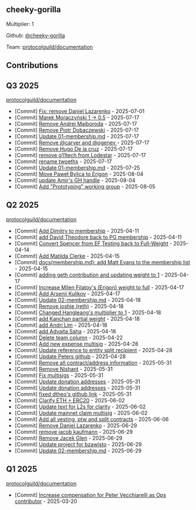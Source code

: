 
## cheeky-gorilla
Multiplier: 1

Github: [@cheeky-gorilla](https://github.com/cheeky-gorilla)

Team: [protocolguild/documentation](https://github.com/protocolguild/documentation)

## Contributions

## Q3 2025


[protocolguild/documentation](https://github.com/protocolguild/documentation)
* [Commit] [Fix: remove Daniel Lazarenko](https://github.com/protocolguild/documentation/commit/cecb7450a3e297e07c49215915036368881e9b0c) - 2025-07-01
* [Commit] [Marek Moraczyński 1 -> 0.5](https://github.com/protocolguild/documentation/commit/604f7bb5b5748e2b9189aa7a919493ff2aa92236) - 2025-07-17
* [Commit] [Remove Andrei Maiboroda](https://github.com/protocolguild/documentation/commit/1b6dbfc74eae5c85583793831662a82362eac12e) - 2025-07-17
* [Commit] [Remove Piotr Dobaczewski](https://github.com/protocolguild/documentation/commit/8a9dcff8cbf380700ad7ffce5cc7623b61d62fc1) - 2025-07-17
* [Commit] [Update 01-membership.md](https://github.com/protocolguild/documentation/commit/f085d97a9849f7fe9e91bf1ed9ebeaf340780470) - 2025-07-17
* [Commit] [Remove @carver and @ogenev ](https://github.com/protocolguild/documentation/commit/010b26df5a99a6f44cddb6d452e4aa696062454f) - 2025-07-17
* [Commit] [Remove Hugo De la cruz](https://github.com/protocolguild/documentation/commit/5fa4fa8715b8f3fc08707a75a3a1c7c8126bde6b) - 2025-07-17
* [Commit] [remove g11tech from Lodestar](https://github.com/protocolguild/documentation/commit/798bf4cbf5d4e0ffdedd6cae8a49814aca4dc945) - 2025-07-17
* [Commit] [rename twoeths](https://github.com/protocolguild/documentation/commit/8d68f31ac411ec9a1145bb0efaf89651dde7359a) - 2025-07-17
* [Commit] [Update 01-membership.md](https://github.com/protocolguild/documentation/commit/c795bbbe363b258bfc1189566cf39e031a200d50) - 2025-07-25
* [Commit] [Move Paweł Bylica to Erigon](https://github.com/protocolguild/documentation/commit/0864895e9ca4b86cd61bd138e33cafdc0255de95) - 2025-08-04
* [Commit] [update Amir's GH handle](https://github.com/protocolguild/documentation/commit/f28e719fdb5d86af30ec28f4ffcfb2a288bb876e) - 2025-08-04
* [Commit] [Add "Prototyping" working group](https://github.com/protocolguild/documentation/commit/1cb237e1ed67ebee26d58b75965e1c97ee325b54) - 2025-08-05
## Q2 2025


[protocolguild/documentation](https://github.com/protocolguild/documentation)
* [Commit] [Add Dimitry to membership](https://github.com/protocolguild/documentation/commit/722e0f5f00ceddaa8e89fc70c9a6fce50c22dfb5) - 2025-04-11
* [Commit] [add David Theodore back to PG membership](https://github.com/protocolguild/documentation/commit/2cde04631041c04f178c9eeeb7f22472800ca1df) - 2025-04-11
* [Commit] [Convert Spencer from EF Testing back to Full-Weight](https://github.com/protocolguild/documentation/commit/9d2b120461856afdff1bb79cb9848d4e3dab36ab) - 2025-04-14
* [Commit] [Add Matilda Clerke](https://github.com/protocolguild/documentation/commit/f4aa60d7ac699c644c14ba2960ebf7fcfd5bc423) - 2025-04-15
* [Commit] [docs(membership.md): add Matt Evans to the membership list](https://github.com/protocolguild/documentation/commit/2ef359875d2d049d927e6b09f930c2912aee0117) - 2025-04-15
* [Commit] [adding geth contribution and updating weight to 1](https://github.com/protocolguild/documentation/commit/de735ffbc283f599e305faadfb83187b6d8f4083) - 2025-04-17
* [Commit] [Increase Milen Filatov's (Erigon) weight to full](https://github.com/protocolguild/documentation/commit/06124041ab3b68559d9be89debefb7d5c2839780) - 2025-04-17
* [Commit] [Add Arsenii Kulikov](https://github.com/protocolguild/documentation/commit/1d0f219bc8c662bf238f856371f7ecf4b8cfa410) - 2025-04-17
* [Commit] [Update 02-membership.md](https://github.com/protocolguild/documentation/commit/784fd2b996bcc22deedbde6767ebac0345c98a64) - 2025-04-18
* [Commit] [Remove joshie (reth)](https://github.com/protocolguild/documentation/commit/cde4b3f88a14846054c8eba0792508c84a84c380) - 2025-04-18
* [Commit] [Changed Hangleang's multiplier to 1](https://github.com/protocolguild/documentation/commit/b23899cfc35c7784cff1a97a5a21fcfba5f20cec) - 2025-04-18
* [Commit] [add Kanchan partial weight](https://github.com/protocolguild/documentation/commit/44fbaeb525bdf8af43085b62fc526603380deb7f) - 2025-04-18
* [Commit] [add Andri Lim](https://github.com/protocolguild/documentation/commit/d57b85c30b04edc7cbc43fc3ef0b3dba1ab2dbc7) - 2025-04-18
* [Commit] [add Advaita Saha](https://github.com/protocolguild/documentation/commit/8c3d2f75b9afdc43419c8bce22a60870a2f43448) - 2025-04-18
* [Commit] [Delete team column](https://github.com/protocolguild/documentation/commit/575e25af060399af21353c49bb4837bc30b01efa) - 2025-04-22
* [Commit] [Add new expense multisig](https://github.com/protocolguild/documentation/commit/47a8792cda1067de36e124c82f04fc8bfdb0c265) - 2025-04-28
* [Commit] [Update reference to entity split recipient](https://github.com/protocolguild/documentation/commit/f4066a877aad86f16e8e43eee9fef8d1f3e5a7f9) - 2025-04-28
* [Commit] [Update Peters github](https://github.com/protocolguild/documentation/commit/c6998d21285b6a88701c90e1b7dc3594f7b31cde) - 2025-04-28
* [Commit] [Remove all contract/address information](https://github.com/protocolguild/documentation/commit/c3678f7209ef216f7d62b18462c1d9bb806b20c7) - 2025-05-31
* [Commit] [Remove Nishant](https://github.com/protocolguild/documentation/commit/e14d5c865b8a0406ce3c332b8f06258beb68c570) - 2025-05-31
* [Commit] [Fix multisigs](https://github.com/protocolguild/documentation/commit/174a5930b3413487db6e593e1ca50226e6787391) - 2025-05-31
* [Commit] [Update donation addresses](https://github.com/protocolguild/documentation/commit/b8dd3dc395ab6f57496a18b2cf45d8ec108dd664) - 2025-05-31
* [Commit] [Update donation addresses](https://github.com/protocolguild/documentation/commit/230b14f03b9abfacd6165ba2b3e4e579b4e3f938) - 2025-05-31
* [Commit] [fixed dtheo's github link](https://github.com/protocolguild/documentation/commit/c445ab4c7068cdc929dc724344be23d3a106db16) - 2025-05-31
* [Commit] [Clarify ETH + ERC20](https://github.com/protocolguild/documentation/commit/80a3e1b7b0e9e54ecc2e5e7e9d61c0b1336e126f) - 2025-06-02
* [Commit] [Update text for L2s for clarity](https://github.com/protocolguild/documentation/commit/5e5a1f6af00026fc6c02657499441e814cb66038) - 2025-06-02
* [Commit] [Update mainnet claim multisig](https://github.com/protocolguild/documentation/commit/774d79e13280327bf7c9efbb61fbfa2a9a38b2bd) - 2025-06-02
* [Commit] [Add all vesting, ptw and split contracts](https://github.com/protocolguild/documentation/commit/306929402f859970240c6046151c0ecef43b8828) - 2025-06-06
* [Commit] [Remove Daniel Lazarenko](https://github.com/protocolguild/documentation/commit/8d30b2cdf251108b984e8b3aa0521a1ccf93c3f6) - 2025-06-29
* [Commit] [remove jacob kaufmann](https://github.com/protocolguild/documentation/commit/4f7add6eac4f2233e44e1415f41708bc148a4cad) - 2025-06-29
* [Commit] [Remove Jacek Glen](https://github.com/protocolguild/documentation/commit/21bde32b10a71efefc50dc7755c281f5bc96b759) - 2025-06-29
* [Commit] [Update project for bzawisto](https://github.com/protocolguild/documentation/commit/98b7d10fd4da375c66230aea402668ab82d7ebd0) - 2025-06-29
* [Commit] [Update 02-membership.md](https://github.com/protocolguild/documentation/commit/058ef47e82c5149ff3a9166d806da4e74a7469c7) - 2025-06-29
## Q1 2025

[protocolguild/documentation](https://github.com/protocolguild/documentation)
* [Commit] [Increase compensation for Peter Vecchiarelli as Ops contributor](https://github.com/protocolguild/documentation/commit/1f303dc8ee9bec702c0baa5e0dfba55a101ade6e) - 2025-03-20
